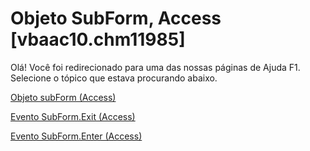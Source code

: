 
# Objeto SubForm, Access [vbaac10.chm11985]

Olá! Você foi redirecionado para uma das nossas páginas de Ajuda F1. Selecione o tópico que estava procurando abaixo.

[Objeto subForm (Access)](http://msdn.microsoft.com/library/60f961fa-dcf4-e1d1-8c50-9e88963f9dec%28Office.15%29.aspx)

[Evento SubForm.Exit (Access)](http://msdn.microsoft.com/library/f925a6da-33cd-a1dd-1ad7-b11504c574fd%28Office.15%29.aspx)

[Evento SubForm.Enter (Access)](http://msdn.microsoft.com/library/9b5e717c-2f48-c74f-c3fd-eea9004bc9f9%28Office.15%29.aspx)
